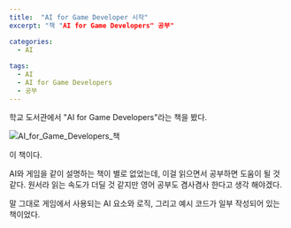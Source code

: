 ```yaml
---
title:  "AI for Game Developer 시작"
excerpt: "책 "AI for Game Developers" 공부"

categories:
  - AI
  
tags:
  - AI 
  - AI for Game Developers
  - 공부
---
```


학교 도서관에서 "AI for Game Developers"라는 책을 봤다.

![AI_for_Game_Developers_책](https://user-images.githubusercontent.com/41438361/85862194-66a5b980-b7fc-11ea-9505-4b929b9b7fcb.jpg)

이 책이다.

AI와 게임을 같이 설명하는 책이 별로 없었는데, 이걸 읽으면서 공부하면 도움이 될 것 같다.
원서라 읽는 속도가 더딜 것 같지만 영어 공부도 겸사겸사 한다고 생각 해야겠다.

말 그대로 게임에서 사용되는 AI 요소와 로직, 그리고 예시 코드가 일부 작성되어 있는 책이었다.
